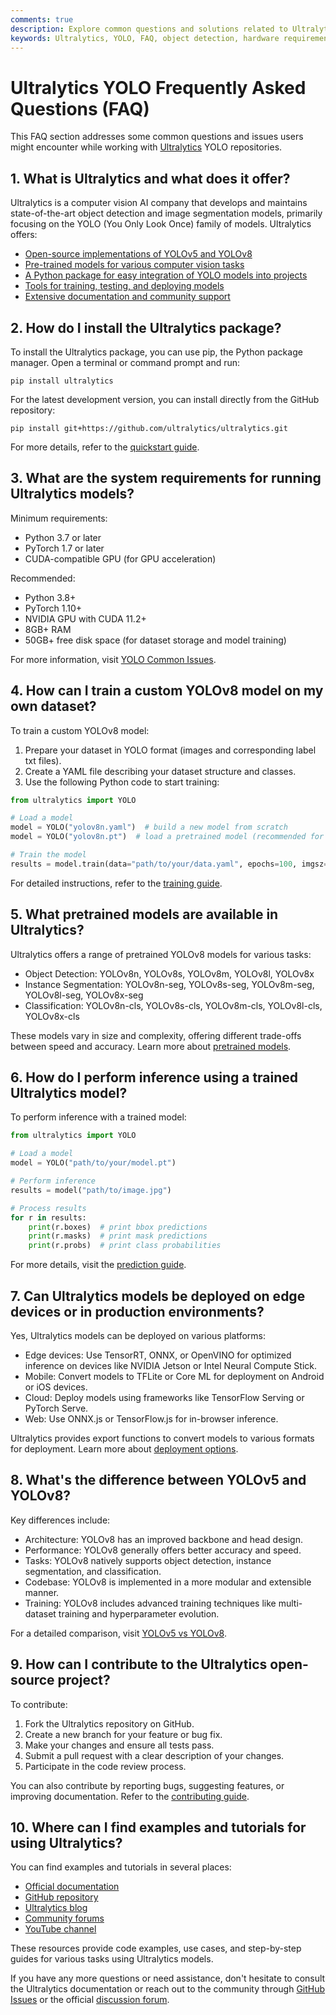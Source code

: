 ```yaml
---
comments: true
description: Explore common questions and solutions related to Ultralytics YOLO, from hardware requirements to model fine-tuning and real-time detection.
keywords: Ultralytics, YOLO, FAQ, object detection, hardware requirements, fine-tuning, ONNX, TensorFlow, real-time detection, model accuracy
---
```


# Ultralytics YOLO Frequently Asked Questions (FAQ)

This FAQ section addresses some common questions and issues users might encounter while working with [Ultralytics](https://ultralytics.com) YOLO repositories.

## 1. What is Ultralytics and what does it offer?

Ultralytics is a computer vision AI company that develops and maintains state-of-the-art object detection and image segmentation models, primarily focusing on the YOLO (You Only Look Once) family of models. Ultralytics offers:

- [Open-source implementations of YOLOv5 and YOLOv8](https://docs.ultralytics.com/models/yolov5/)
- [Pre-trained models for various computer vision tasks](https://docs.ultralytics.com/models/)
- [A Python package for easy integration of YOLO models into projects](https://docs.ultralytics.com/usage/python/)
- [Tools for training, testing, and deploying models](https://docs.ultralytics.com/modes/)
- [Extensive documentation and community support](https://docs.ultralytics.com/)

## 2. How do I install the Ultralytics package?

To install the Ultralytics package, you can use pip, the Python package manager. Open a terminal or command prompt and run:

```
pip install ultralytics
```

For the latest development version, you can install directly from the GitHub repository:

```
pip install git+https://github.com/ultralytics/ultralytics.git
```

For more details, refer to the [quickstart guide](https://docs.ultralytics.com/quickstart/).

## 3. What are the system requirements for running Ultralytics models?

Minimum requirements:

- Python 3.7 or later
- PyTorch 1.7 or later
- CUDA-compatible GPU (for GPU acceleration)

Recommended:

- Python 3.8+
- PyTorch 1.10+
- NVIDIA GPU with CUDA 11.2+
- 8GB+ RAM
- 50GB+ free disk space (for dataset storage and model training)

For more information, visit [YOLO Common Issues](https://docs.ultralytics.com/guides/yolo-common-issues/).

## 4. How can I train a custom YOLOv8 model on my own dataset?

To train a custom YOLOv8 model:

1. Prepare your dataset in YOLO format (images and corresponding label txt files).
2. Create a YAML file describing your dataset structure and classes.
3. Use the following Python code to start training:

```python
from ultralytics import YOLO

# Load a model
model = YOLO("yolov8n.yaml")  # build a new model from scratch
model = YOLO("yolov8n.pt")  # load a pretrained model (recommended for training)

# Train the model
results = model.train(data="path/to/your/data.yaml", epochs=100, imgsz=640)
```

For detailed instructions, refer to the [training guide](https://docs.ultralytics.com/modes/train/).

## 5. What pretrained models are available in Ultralytics?

Ultralytics offers a range of pretrained YOLOv8 models for various tasks:

- Object Detection: YOLOv8n, YOLOv8s, YOLOv8m, YOLOv8l, YOLOv8x
- Instance Segmentation: YOLOv8n-seg, YOLOv8s-seg, YOLOv8m-seg, YOLOv8l-seg, YOLOv8x-seg
- Classification: YOLOv8n-cls, YOLOv8s-cls, YOLOv8m-cls, YOLOv8l-cls, YOLOv8x-cls

These models vary in size and complexity, offering different trade-offs between speed and accuracy. Learn more about [pretrained models](https://docs.ultralytics.com/models/yolov8/).

## 6. How do I perform inference using a trained Ultralytics model?

To perform inference with a trained model:

```python
from ultralytics import YOLO

# Load a model
model = YOLO("path/to/your/model.pt")

# Perform inference
results = model("path/to/image.jpg")

# Process results
for r in results:
    print(r.boxes)  # print bbox predictions
    print(r.masks)  # print mask predictions
    print(r.probs)  # print class probabilities
```

For more details, visit the [prediction guide](https://docs.ultralytics.com/modes/predict/).

## 7. Can Ultralytics models be deployed on edge devices or in production environments?

Yes, Ultralytics models can be deployed on various platforms:

- Edge devices: Use TensorRT, ONNX, or OpenVINO for optimized inference on devices like NVIDIA Jetson or Intel Neural Compute Stick.
- Mobile: Convert models to TFLite or Core ML for deployment on Android or iOS devices.
- Cloud: Deploy models using frameworks like TensorFlow Serving or PyTorch Serve.
- Web: Use ONNX.js or TensorFlow.js for in-browser inference.

Ultralytics provides export functions to convert models to various formats for deployment. Learn more about [deployment options](https://docs.ultralytics.com/guides/model-deployment-options/).

## 8. What's the difference between YOLOv5 and YOLOv8?

Key differences include:

- Architecture: YOLOv8 has an improved backbone and head design.
- Performance: YOLOv8 generally offers better accuracy and speed.
- Tasks: YOLOv8 natively supports object detection, instance segmentation, and classification.
- Codebase: YOLOv8 is implemented in a more modular and extensible manner.
- Training: YOLOv8 includes advanced training techniques like multi-dataset training and hyperparameter evolution.

For a detailed comparison, visit [YOLOv5 vs YOLOv8](https://www.ultralytics.com/yolo).

## 9. How can I contribute to the Ultralytics open-source project?

To contribute:

1. Fork the Ultralytics repository on GitHub.
2. Create a new branch for your feature or bug fix.
3. Make your changes and ensure all tests pass.
4. Submit a pull request with a clear description of your changes.
5. Participate in the code review process.

You can also contribute by reporting bugs, suggesting features, or improving documentation. Refer to the [contributing guide](https://docs.ultralytics.com/help/contributing/).

## 10. Where can I find examples and tutorials for using Ultralytics?

You can find examples and tutorials in several places:

- [Official documentation](https://docs.ultralytics.com/)
- [GitHub repository](https://github.com/ultralytics/ultralytics)
- [Ultralytics blog](https://www.ultralytics.com/blog)
- [Community forums](https://community.ultralytics.com/)
- [YouTube channel](https://www.youtube.com/@ultralytics)

These resources provide code examples, use cases, and step-by-step guides for various tasks using Ultralytics models.

If you have any more questions or need assistance, don't hesitate to consult the Ultralytics documentation or reach out to the community through [GitHub Issues](https://github.com/ultralytics/ultralytics/issues) or the official [discussion forum](https://github.com/orgs/ultralytics/discussions).
